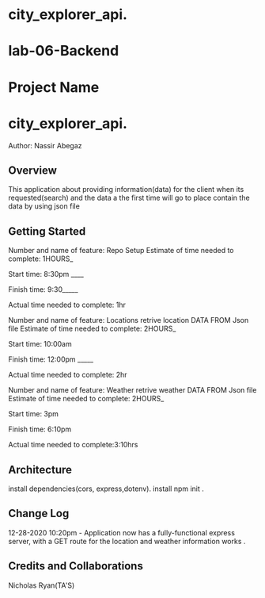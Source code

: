 # city_explorer_api.
# lab-06-Backend

# Project Name
# city_explorer_api.
Author: Nassir Abegaz 

## Overview
This application about providing information(data) for the client when its requested(search) and the data a the first time will go to place contain the data by using json file 
## Getting Started
Number and name of feature: Repo Setup
Estimate of time needed to complete: 1HOURS_

Start time: 8:30pm ____

Finish time: 9:30_____

Actual time needed to complete: 1hr

Number and name of feature: Locations
retrive location DATA FROM Json file 
Estimate of time needed to complete: 2HOURS_

Start time: 10:00am

Finish time: 12:00pm _____

Actual time needed to complete: 2hr

Number and name of feature: Weather
retrive weather DATA FROM Json file 
Estimate of time needed to complete: 2HOURS_

Start time: 3pm

Finish time: 6:10pm

Actual time needed to complete:3:10hrs

## Architecture
install dependencies(cors, express,dotenv).
install npm init .
## Change Log
12-28-2020 10:20pm - Application now has a fully-functional express server, with a GET route for the location and weather information works .

## Credits and Collaborations

  Nicholas Ryan(TA'S)
  

